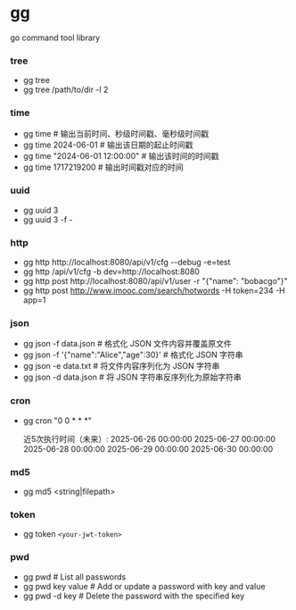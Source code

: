# gg

go command tool library

### tree

- gg tree
- gg tree /path/to/dir -l 2

### time

- gg time                # 输出当前时间、秒级时间戳、毫秒级时间戳
- gg time 2024-06-01     # 输出该日期的起止时间戳
- gg time "2024-06-01 12:00:00" # 输出该时间的时间戳
- gg time 1717219200     # 输出时间戳对应的时间

### uuid

- gg uuid 3
- gg uuid 3 -f -

### http

- gg http http://localhost:8080/api/v1/cfg --debug -e=test
- gg http /api/v1/cfg -b dev=http://localhost:8080
- gg http post http://localhost:8080/api/v1/user -r "{\"name\": \"bobacgo\"}"
- gg http post http://www.imooc.com/search/hotwords -H token=234 -H app=1

### json

- gg json -f data.json                   # 格式化 JSON 文件内容并覆盖原文件
- gg json -f '{"name":"Alice","age":30}' # 格式化 JSON 字符串
- gg json -e data.txt                    # 将文件内容序列化为 JSON 字符串
- gg json -d data.json                   # 将 JSON 字符串反序列化为原始字符串

### cron

- gg cron "0 0 * * *"

  近5次执行时间（未来）:
  2025-06-26 00:00:00
  2025-06-27 00:00:00
  2025-06-28 00:00:00
  2025-06-29 00:00:00
  2025-06-30 00:00:00

### md5

- gg md5 <string|filepath>

### token

- gg token `<your-jwt-token>`

### pwd

- gg pwd                # List all passwords
- gg pwd key value      # Add or update a password with key and value
- gg pwd -d key         # Delete the password with the specified key
